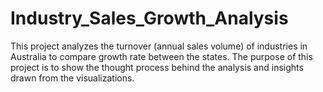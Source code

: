 # Industry_Sales_Growth_Analysis
This project analyzes the turnover (annual sales volume) of industries in Australia to compare growth rate between the states. The purpose of this project is to show the thought process behind the analysis and insights drawn from the visualizations.
